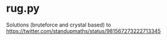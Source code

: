 # rug.py
Solutions (bruteforce and crystal based) to https://twitter.com/standupmaths/status/981567273222713345
